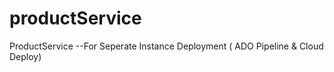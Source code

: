 # productService
ProductService --For Seperate Instance Deployment ( ADO Pipeline &amp; Cloud Deploy)
